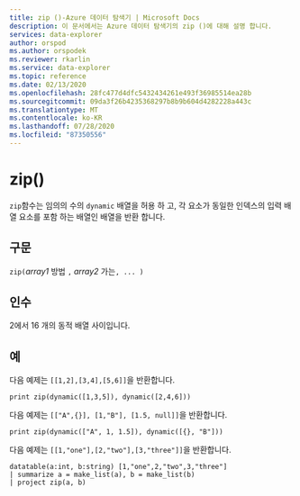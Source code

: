 ```yaml
---
title: zip ()-Azure 데이터 탐색기 | Microsoft Docs
description: 이 문서에서는 Azure 데이터 탐색기의 zip ()에 대해 설명 합니다.
services: data-explorer
author: orspod
ms.author: orspodek
ms.reviewer: rkarlin
ms.service: data-explorer
ms.topic: reference
ms.date: 02/13/2020
ms.openlocfilehash: 28fc477d4dfc5432434261e493f36985514ea28b
ms.sourcegitcommit: 09da3f26b4235368297b8b9b604d4282228a443c
ms.translationtype: MT
ms.contentlocale: ko-KR
ms.lasthandoff: 07/28/2020
ms.locfileid: "87350556"
---
```

# <a name="zip"></a>zip()

`zip`함수는 임의의 수의 `dynamic` 배열을 허용 하 고, 각 요소가 동일한 인덱스의 입력 배열 요소를 포함 하는 배열인 배열을 반환 합니다.

## <a name="syntax"></a>구문

`zip(`*array1* 방법 `,` *array2* 가는`, ... )`

## <a name="arguments"></a>인수

2에서 16 개의 동적 배열 사이입니다.

## <a name="examples"></a>예

다음 예제는 `[[1,2],[3,4],[5,6]]`을 반환합니다.

```kusto
print zip(dynamic([1,3,5]), dynamic([2,4,6]))
```

다음 예제는 `[["A",{}], [1,"B"], [1.5, null]]`을 반환합니다.

```kusto
print zip(dynamic(["A", 1, 1.5]), dynamic([{}, "B"]))
```

다음 예제는 `[[1,"one"],[2,"two"],[3,"three"]]`을 반환합니다.

```kusto
datatable(a:int, b:string) [1,"one",2,"two",3,"three"]
| summarize a = make_list(a), b = make_list(b)
| project zip(a, b)
```